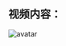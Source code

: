 ## 视频内容：
![avatar](https://i1.hdslb.com/bfs/archive/8d3fd5d6540dfea4cdde5c7893bcd8588a84b441.png@351w_197h.webp)
